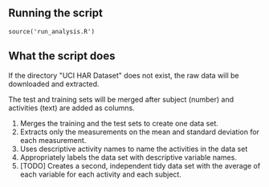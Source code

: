 ## Running the script

    source('run_analysis.R')

## What the script does

If the directory "UCI HAR Dataset" does not exist, the raw data will be downloaded and extracted.

The test and training sets will be merged after subject (number) and activities (text) are added as columns.

1. Merges the training and the test sets to create one data set.
2. Extracts only the measurements on the mean and standard deviation for each measurement.
3. Uses descriptive activity names to name the activities in the data set
4. Appropriately labels the data set with descriptive variable names.
5. [TODO] Creates a second, independent tidy data set with the average of each variable for each activity and each subject.
